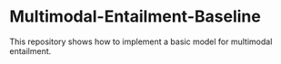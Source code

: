 # Multimodal-Entailment-Baseline
This repository shows how to implement a basic model for multimodal entailment.
